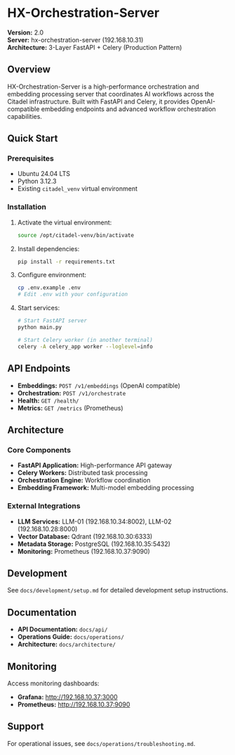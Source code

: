 # HX-Orchestration-Server

**Version:** 2.0  
**Server:** hx-orchestration-server (192.168.10.31)  
**Architecture:** 3-Layer FastAPI + Celery (Production Pattern)  

## Overview

HX-Orchestration-Server is a high-performance orchestration and embedding processing server that coordinates AI workflows across the Citadel infrastructure. Built with FastAPI and Celery, it provides OpenAI-compatible embedding endpoints and advanced workflow orchestration capabilities.

## Quick Start

### Prerequisites
- Ubuntu 24.04 LTS
- Python 3.12.3
- Existing `citadel_venv` virtual environment

### Installation

1. Activate the virtual environment:
   ```bash
   source /opt/citadel-venv/bin/activate
   ```

2. Install dependencies:
   ```bash
   pip install -r requirements.txt
   ```

3. Configure environment:
   ```bash
   cp .env.example .env
   # Edit .env with your configuration
   ```

4. Start services:
   ```bash
   # Start FastAPI server
   python main.py
   
   # Start Celery worker (in another terminal)
   celery -A celery_app worker --loglevel=info
   ```

## API Endpoints

- **Embeddings:** `POST /v1/embeddings` (OpenAI compatible)
- **Orchestration:** `POST /v1/orchestrate`
- **Health:** `GET /health/`
- **Metrics:** `GET /metrics` (Prometheus)

## Architecture

### Core Components
- **FastAPI Application:** High-performance API gateway
- **Celery Workers:** Distributed task processing
- **Orchestration Engine:** Workflow coordination
- **Embedding Framework:** Multi-model embedding processing

### External Integrations
- **LLM Services:** LLM-01 (192.168.10.34:8002), LLM-02 (192.168.10.28:8000)
- **Vector Database:** Qdrant (192.168.10.30:6333)
- **Metadata Storage:** PostgreSQL (192.168.10.35:5432)
- **Monitoring:** Prometheus (192.168.10.37:9090)

## Development

See `docs/development/setup.md` for detailed development setup instructions.

## Documentation

- **API Documentation:** `docs/api/`
- **Operations Guide:** `docs/operations/`
- **Architecture:** `docs/architecture/`

## Monitoring

Access monitoring dashboards:
- **Grafana:** http://192.168.10.37:3000
- **Prometheus:** http://192.168.10.37:9090

## Support

For operational issues, see `docs/operations/troubleshooting.md`.

